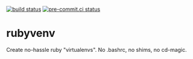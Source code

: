 [![build status](https://github.com/asottile/rubyvenv/actions/workflows/main.yml/badge.svg)](https://github.com/asottile/rubyvenv/actions/workflows/main.yml)
[![pre-commit.ci status](https://results.pre-commit.ci/badge/github/asottile/rubyvenv/main.svg)](https://results.pre-commit.ci/latest/github/asottile/rubyvenv/main)

rubyvenv
========

Create no-hassle ruby "virtualenvs".  No .bashrc, no shims, no cd-magic.

